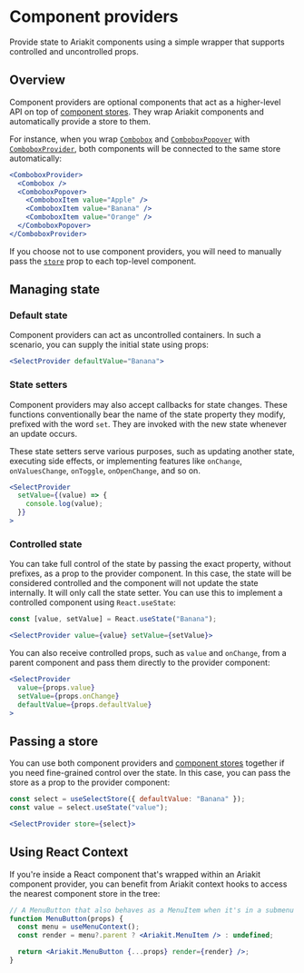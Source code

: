 # Component providers

<div data-description>

Provide state to Ariakit components using a simple wrapper that supports controlled and uncontrolled props.

</div>

## Overview

Component providers are optional components that act as a higher-level API on top of [component stores](/guide/component-stores). They wrap Ariakit components and automatically provide a store to them.

For instance, when you wrap [`Combobox`](/reference/combobox) and [`ComboboxPopover`](/reference/combobox-popover) with [`ComboboxProvider`](/reference/combobox-provider), both components will be connected to the same store automatically:

```jsx "ComboboxProvider"
<ComboboxProvider>
  <Combobox />
  <ComboboxPopover>
    <ComboboxItem value="Apple" />
    <ComboboxItem value="Banana" />
    <ComboboxItem value="Orange" />
  </ComboboxPopover>
</ComboboxProvider>
```

If you choose not to use component providers, you will need to manually pass the [`store`](/reference/combobox#store) prop to each top-level component.

## Managing state

### Default state

Component providers can act as uncontrolled containers. In such a scenario, you can supply the initial state using props:

```jsx "defaultValue"
<SelectProvider defaultValue="Banana">
```

### State setters

Component providers may also accept callbacks for state changes. These functions conventionally bear the name of the state property they modify, prefixed with the word `set`. They are invoked with the new state whenever an update occurs.

These state setters serve various purposes, such as updating another state, executing side effects, or implementing features like `onChange`, `onValuesChange`, `onToggle`, `onOpenChange`, and so on.

```jsx {2-4} "setValue"
<SelectProvider
  setValue={(value) => {
    console.log(value);
  }}
>
```

### Controlled state

You can take full control of the state by passing the exact property, without prefixes, as a prop to the provider component. In this case, the state will be considered controlled and the component will not update the state internally. It will only call the state setter. You can use this to implement a controlled component using `React.useState`:

```jsx "value"0,2 "setValue"0,2
const [value, setValue] = React.useState("Banana");

<SelectProvider value={value} setValue={setValue}>
```

You can also receive controlled props, such as `value` and `onChange`, from a parent component and pass them directly to the provider component:

```jsx "value"0 "setValue" "defaultValue"0
<SelectProvider
  value={props.value}
  setValue={props.onChange}
  defaultValue={props.defaultValue}
>
```

## Passing a store

You can use both component providers and [component stores](/guide/component-stores) together if you need fine-grained control over the state. In this case, you can pass the store as a prop to the provider component:

```jsx "store"
const select = useSelectStore({ defaultValue: "Banana" });
const value = select.useState("value");

<SelectProvider store={select}>
```

## Using React Context

If you're inside a React component that's wrapped within an Ariakit component provider, you can benefit from Ariakit context hooks to access the nearest component store in the tree:

```jsx "useMenuContext"
// A MenuButton that also behaves as a MenuItem when it's in a submenu
function MenuButton(props) {
  const menu = useMenuContext();
  const render = menu?.parent ? <Ariakit.MenuItem /> : undefined;

  return <Ariakit.MenuButton {...props} render={render} />;
}
```
